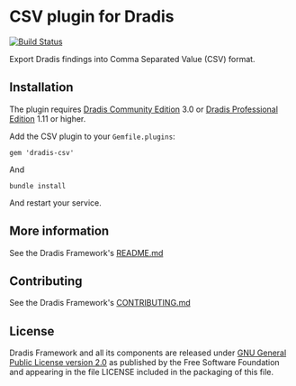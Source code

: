 # CSV plugin for Dradis

[![Build Status](https://secure.travis-ci.org/dradis/dradis-csv.png?branch=master)](http://travis-ci.org/dradis/dradis-csv)

Export Dradis findings into Comma Separated Value (CSV) format.


## Installation

The plugin requires [Dradis Community Edition](http://dradisframework.org) 3.0 or [Dradis Professional Edition](http://securityroots.com/dradispro/) 1.11 or higher.

Add the CSV plugin to your `Gemfile.plugins`:

    gem 'dradis-csv'

And

    bundle install

And restart your service.


## More information

See the Dradis Framework's [README.md](https://github.com/dradis/dradisframework/blob/master/README.md)


## Contributing

See the Dradis Framework's [CONTRIBUTING.md](https://github.com/dradis/dradisframework/blob/master/CONTRIBUTING.md)


## License

Dradis Framework and all its components are released under [GNU General Public License version 2.0](http://www.gnu.org/licenses/old-licenses/gpl-2.0.html) as published by the Free Software Foundation and appearing in the file LICENSE included in the packaging of this file.
